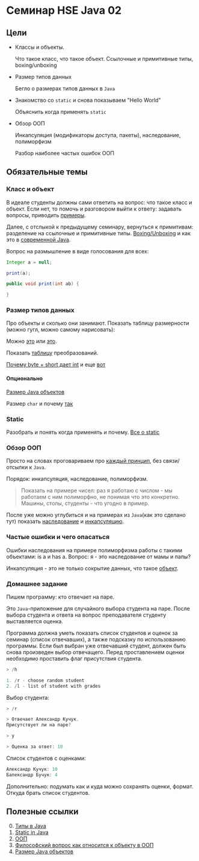 # Семинар HSE Java 02

## Цели

* Классы и объекты.

    Что такое класс, что такое объект. Ссылочные и примитивные типы, boxing/unboxing

* Размер типов данных

    Бегло о размерах типов данных в `Java`

* Знакомство со `static` и снова показываем "Hello World"

    Объяснить когда применять `static`

* Обзор ООП

    Инкапсуляция (модификаторы доступа, пакеты), наследование, полиморфизм

    Разбор наиболее частых ошибок ООП

## Обязательные темы

### Класс и объект

В идеале студенты должны сами ответить на вопроc: что такое класс и объект.
Если нет, то помочь и разговором выйти к ответу: задавать вопросы, приводить [примеры](https://github.com/qcha/JBook/blob/master/course/zero_to_hero/second.md).

Далее, с отслыкой к предыдущему семинару, вернуться к примитивам: разделение на ссылочные и примитивные типы.
[Boxing/Unboxing](https://habr.com/ru/post/329498/) и как это в [современной Java](https://habr.com/ru/post/538280/).

Вопрос на размышление в виде голосования для всех:

```java
Integer a = null;

print(a);

public void print(int ab) {

}
```

### Размер типов данных

Про объекты и сколько они занимают.
Показать таблицу размерности (можно гугл, можно самому нарисовать):

Можно [это](https://github.com/qcha/JBook/blob/master/course/zero_to_hero/first.md#13-%D1%82%D0%B8%D0%BF%D1%8B-%D0%B4%D0%B0%D0%BD%D0%BD%D1%8B%D1%85) или [это](https://ru.wikibooks.org/wiki/Java/%D0%A2%D0%B8%D0%BF%D1%8B_%D0%B4%D0%B0%D0%BD%D0%BD%D1%8B%D1%85).

Показать [таблицу]((https://techvidvan.com/tutorials/java-type-conversion/)) преобразований.

[Почему byte + short дает int](https://docs.oracle.com/javase/specs/jls/se8/html/jls-5.html#jls-5.6.1) и еще [вот](https://stackoverflow.com/questions/27582233/why-byte-and-short-values-are-promoted-to-int-when-an-expression-is-evaluated)

#### Опционально

[Размер Java объектов](https://habr.com/ru/post/134102/)

Размер `char` и почему [так](https://github.com/qcha/JBook/blob/master/other/encoding.md)

### Static

Разобрать и понять когда применять и почему. [Все о static](https://github.com/qcha/JBook/blob/master/start/static_java.md)

### Обзор ООП

Просто на словах проговариваем про [каждый принцип](https://github.com/qcha/JBook/blob/master/oop/intro.md), без связи/отсылки к `Java`.

Порядок: инкапсуляция, наследование, полиморфизм.

> Показать на примере чисел: раз я работаю с числом - мы работаем с ним полиморфно, не понимая что это конкретно. Машины, столы, студенты - что угодно в пример.

После уже можно углубиться и на примерах из `Java`(как это сделано тут) показать [наследование](https://github.com/qcha/JBook/blob/master/oop/inheritance.md) и [инкапсуляцию](https://github.com/qcha/JBook/blob/master/oop/encapsulation.md).

### Частые ошибки и чего опасаться

Ошибки наследования на примере полиморфизма работы с такими объектами: is a и has a.
Вопрос: я - это наследование от мамы и папы?

Инкапсуляция - это не только сокрытие данных, что такое [объект](https://habr.com/ru/post/688348/).

### Домашнее задание

Пишем программу: кто отвечает на паре.  

Это `Java`-приложение для случайного выбора студента на паре.
После выбора студента и ответа на вопрос преподавателя студенту выставляется оценка.

Программа должна уметь показать список студентов и оценок за семинар (список отвечавших), а также подсказку по использованию программы.
Если был выбран уже отвечавший студент, должен быть снова произведен выбор отвечащего. Перед проставлением оценки необходимо проставить флаг присутствия студента.

```java
> /h

1. /r - choose random student
2. /l - list of student with grades
```

Выбор студента:

```java
> /r

> Отвечает Александр Кучук.
Присутствует ли на паре?

> y

> Оценка за ответ: 10
```

Список студентов с оценками:

```java
Александр Кучук: 10
Балександр Бучук: 4
```

Дополнительно: подумать как и куда можно сохранять оценки, формат. Откуда брать список студентов.

## Полезные ссылки

0. [Типы в Java](https://github.com/qcha/JBook/blob/master/course/zero_to_hero/first.md#13-%D1%82%D0%B8%D0%BF%D1%8B-%D0%B4%D0%B0%D0%BD%D0%BD%D1%8B%D1%85)
1. [Static in Java](https://github.com/qcha/JBook/blob/master/start/static_java.md)
2. [ООП](https://github.com/qcha/JBook/blob/master/oop/intro.md)
3. [Философский вопрос как относится к объекту в ООП](https://habr.com/ru/post/688348/)
4. [Размер Java объектов](https://habr.com/ru/post/134102/)
